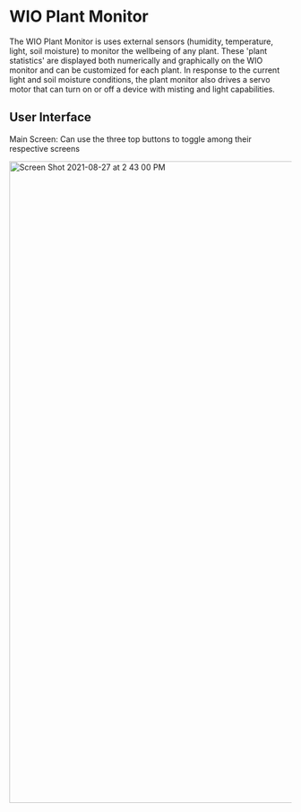 # WIO Plant Monitor 
The WIO Plant Monitor is uses external sensors (humidity, temperature, light, soil moisture) to monitor the wellbeing of any plant. These 'plant statistics' are displayed both numerically and graphically on the WIO monitor and can be customized for each plant. In response to the current light and soil moisture conditions, the plant monitor also drives a servo motor that can turn on or off a device with misting and light capabilities.

## User Interface
Main Screen: Can use the three top buttons to toggle among their respective screens

<img width="1143" alt="Screen Shot 2021-08-27 at 2 43 00 PM" src="https://user-images.githubusercontent.com/49819466/131174376-a6cb119e-0413-4d9f-9232-80e8f7c4a741.png">



